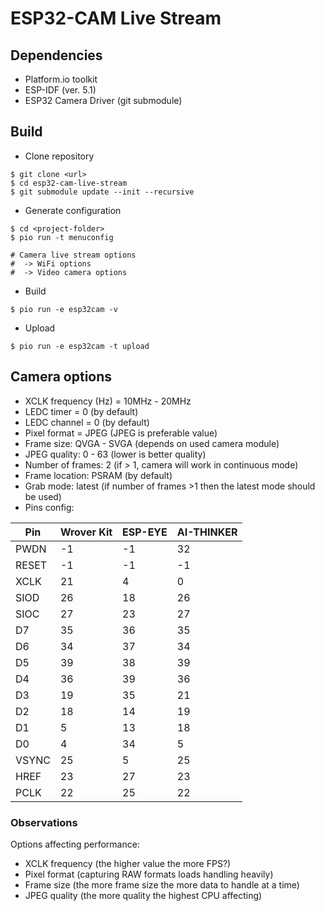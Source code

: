 # ESP32-CAM Live Stream

## Dependencies

* Platform.io toolkit
* ESP-IDF (ver. 5.1)
* ESP32 Camera Driver (git submodule)

## Build

* Clone repository

```shell
$ git clone <url>
$ cd esp32-cam-live-stream
$ git submodule update --init --recursive
```
* Generate configuration

```shell
$ cd <project-folder>
$ pio run -t menuconfig

# Camera live stream options
#  -> WiFi options
#  -> Video camera options
```

* Build

```shell
$ pio run -e esp32cam -v
```

* Upload

```shell
$ pio run -e esp32cam -t upload
```

## Camera options

* XCLK frequency (Hz) = 10MHz - 20MHz 
* LEDC timer = 0 (by default)
* LEDC channel = 0 (by default)
* Pixel format = JPEG (JPEG is preferable value)
* Frame size: QVGA - SVGA (depends on used camera module)
* JPEG quality: 0 - 63 (lower is better quality)
* Number of frames: 2 (if > 1, camera will work in continuous mode)
* Frame location: PSRAM (by default)
* Grab mode: latest (if number of frames >1 then the latest mode should be used)
* Pins config:

| Pin   | Wrover Kit | ESP-EYE | AI-THINKER |
|-------|------------|---------|------------|
| PWDN  | -1         | -1      | 32         |
| RESET | -1         | -1      | -1         |
| XCLK  | 21         | 4       | 0          |
| SIOD  | 26         | 18      | 26         |
| SIOC  | 27         | 23      | 27         |
| D7    | 35         | 36      | 35         |
| D6    | 34         | 37      | 34         |
| D5    | 39         | 38      | 39         |
| D4    | 36         | 39      | 36         |
| D3    | 19         | 35      | 21         |
| D2    | 18         | 14      | 19         |
| D1    | 5          | 13      | 18         |
| D0    | 4          | 34      | 5          |
| VSYNC | 25         | 5       | 25         |
| HREF  | 23         | 27      | 23         |
| PCLK  | 22         | 25      | 22         |

### Observations

Options affecting performance:
* XCLK frequency (the higher value the more FPS?)
* Pixel format (capturing RAW formats loads handling heavily)
* Frame size (the more frame size the more data to handle at a time)
* JPEG quality (the more quality the highest CPU affecting)
